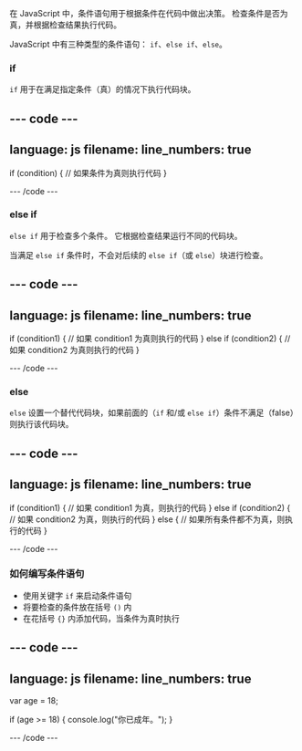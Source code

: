 在 JavaScript 中，条件语句用于根据条件在代码中做出决策。 检查条件是否为真，并根据检查结果执行代码。

JavaScript 中有三种类型的条件语句：
`if`、`else if`、`else`。

### if

`if` 用于在满足指定条件（真）的情况下执行代码块。

## --- code ---

language: js
filename:
line_numbers: true
-------------------------------------------------------

if (condition) {
// 如果条件为真则执行代码
}

\--- /code ---

### else if

`else if` 用于检查多个条件。 它根据检查结果运行不同的代码块。

当满足 `else if` 条件时，不会对后续的 `else if`（或 `else`）块进行检查。

## --- code ---

language: js
filename:
line_numbers: true
-------------------------------------------------------

if (condition1) {
// 如果 condition1 为真则执行的代码
} else if (condition2) {
// 如果 condition2 为真则执行的代码
}

\--- /code ---

### else

`else` 设置一个替代代码块，如果前面的（`if` 和/或 `else if`）条件不满足（false）则执行该代码块。

## --- code ---

language: js
filename:
line_numbers: true
-------------------------------------------------------

if (condition1) {
// 如果 condition1 为真，则执行的代码
} else if (condition2) {
// 如果 condition2 为真，则执行的代码
} else {
// 如果所有条件都不为真，则执行的代码
}

\--- /code ---

### 如何编写条件语句

- 使用关键字 `if` 来启动条件语句
- 将要检查的条件放在括号 `()` 内
- 在花括号 `{}` 内添加代码，当条件为真时执行

## --- code ---

language: js
filename:
line_numbers: true
-------------------------------------------------------

var age = 18;

if (age >= 18) {
console.log("你已成年。");
}

\--- /code ---


